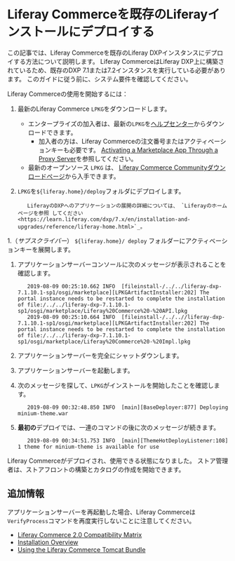 # Liferay Commerceを既存のLiferayインストールにデプロイする

この記事では、Liferay Commerceを既存のLiferay DXPインスタンスにデプロイする方法について説明します。 Liferay CommerceはLiferay DXP上に構築されているため、既存のDXP 7.1または7.2インスタンスを実行している必要があります。 このガイドに従う前に、システム要件を確認してください。

Liferay Commerceの使用を開始するには：

1. 最新のLiferay Commerce `LPKG`をダウンロードします。

      - エンタープライズの加入者は、最新の`LPKG`を[ヘルプセンター](https://customer.liferay.com/downloads?p_p_id=com_liferay_osb_customer_downloads_display_web_DownloadsDisplayPortlet&_com_liferay_osb_customer_downloads_display_web_DownloadsDisplayPortlet_productAssetCategoryId=118190997&_com_liferay_osb_customer_downloads_display_web_DownloadsDisplayPortlet_fileTypeAssetCategoryId=118191001)からダウンロードできます。
          - 加入者の方は、Liferay Commerceの注文番号またはアクティベーションキーも必要です。 [Activating a Marketplace App Through a Proxy Server](https://help.liferay.com/hc/en-us/articles/360018427391)を参照してください。
      - 最新のオープンソース `LPKG` は、 [Liferay Commerce Communityダウンロードページ](https://www.liferay.com/downloads-community)から入手できます。

1. `LPKG`を`${liferay.home}/deploy`フォルダにデプロイします。

    ```note::
       LiferayのDXPへのアプリケーションの展開の詳細については、 `Liferayのホームページを参照 してください <https://learn.liferay.com/dxp/7.x/en/installation-and-upgrades/reference/liferay-home.html>`_。
    ```

1.（*サブスクライバー*） `${liferay.home}/ deploy` フォルダーにアクティベーションキーを展開します。

1. アプリケーションサーバーコンソールに次のメッセージが表示されることを確認します。

    ```
       2019-08-09 00:25:10.662 INFO  [fileinstall-/../../liferay-dxp-7.1.10.1-sp1/osgi/marketplace][LPKGArtifactInstaller:202] The portal instance needs to be restarted to complete the installation of file:/../../liferay-dxp-7.1.10.1-sp1/osgi/marketplace/Liferay%20Commerce%20-%20API.lpkg
       2019-08-09 00:25:10.664 INFO  [fileinstall-/../..//liferay-dxp-7.1.10.1-sp1/osgi/marketplace][LPKGArtifactInstaller:202] The portal instance needs to be restarted to complete the installation of file:/../../liferay-dxp-7.1.10.1-sp1/osgi/marketplace/Liferay%20Commerce%20-%20Impl.lpkg
    ```

1. アプリケーションサーバーを完全にシャットダウンします。

1. アプリケーションサーバーを起動します。

1. 次のメッセージを探して、`LPKG`がインストールを開始したことを確認します。

    ```
       2019-08-09 00:32:48.850 INFO  [main][BaseDeployer:877] Deploying minium-theme.war
    ```

1. **最初の**デプロイでは、一連のコマンドの後に次のメッセージが続きます。

    ```
       2019-08-09 00:34:51.753 INFO  [main][ThemeHotDeployListener:108] 1 theme for minium-theme is available for use
    ```

Liferay Commerceがデプロイされ、使用できる状態になりました。 ストア管理者は、ストアフロントの構築とカタログの作成を開始できます。

## 追加情報

アプリケーションサーバーを再起動した場合、Liferay Commerceは`VerifyProcess`コマンドを再度実行しないことに注意してください。

* [Liferay Commerce 2.0 Compatibility Matrix](https://web.liferay.com/documents/14/21598941/Liferay+Commerce+2.0+Compatibility+Matrix/0ed97477-f5a7-40a6-b5ab-f00d5e01b75f)
* [Installation Overview](./installation-overview.md)
* [Using the Liferay Commerce Tomcat Bundle](./using-the-liferay-commerce-tomcat-bundle.md)
